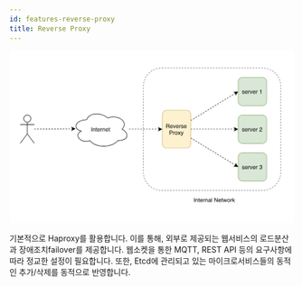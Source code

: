 ```yaml
---
id: features-reverse-proxy
title: Reverse Proxy
---
```


<img src="/guide/img/turple12.png" alt="" width="560"/>


기본적으로 Haproxy를 활용합니다. 이를 통해, 외부로 제공되는 웹서비스의 로드분산과 장애조치failover를 제공합니다.
웹소켓을 통한 MQTT, REST API 등의 요구사항에 따라 정교한 설정이 필요합니다. 또한, Etcd에 관리되고 있는 마이크로서비스들의 동적인 추가/삭제를 동적으로 반영합니다.